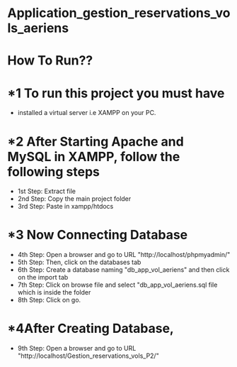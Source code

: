 # Application_gestion_reservations_vols_aeriens
# How To Run??
# *1 To run this project you must have
* installed a virtual server i.e XAMPP on your PC.
# *2 After Starting Apache and MySQL in XAMPP, follow the following steps
* 1st Step: Extract file
* 2nd Step: Copy the main project folder
* 3rd Step: Paste in xampp/htdocs
# *3 Now Connecting Database
*  4th Step: Open a browser and go to URL "http://localhost/phpmyadmin/"
*  5th Step: Then, click on the databases tab
*  6th Step: Create a database naming "db_app_vol_aeriens" and then click on the import tab
*  7th Step: Click on browse file and select "db_app_vol_aeriens.sql file which is inside the folder
*  8th Step: Click on go.
# *4After Creating Database,
* 9th Step: Open a browser and go to URL "http://localhost/Gestion_reservations_vols_P2/"
